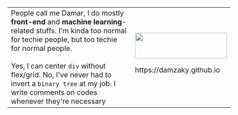 <table border="0" cellspacing="0" cellpadding="0">
 <tr>
    <td>
      People call me Damar, I do mostly <b>front-end</b> and <b>machine learning</b>-related stuffs. I'm kinda too normal for techie people, but too techie for normal people.<br><br> Yes, I can center <code>div</code> without flex/grid. No, I've never had to invert a <code>binary tree</code> at my job. I write comments on codes whenever they're necessary
    </td>
    <td valign="middle">
<p align="center">
     <img width="208" height="0">
     <a href="https://stackoverflow.com/users/7552340/damzaky" style="display: block"><img style="display: block" src="https://stackoverflow.com/users/flair/7552340.png" width="208" height="58"></a>
    <p>https://damzaky.github.io</p>
    <img width="208" height="0">
</p>
    </td>
 </tr>
</table>
